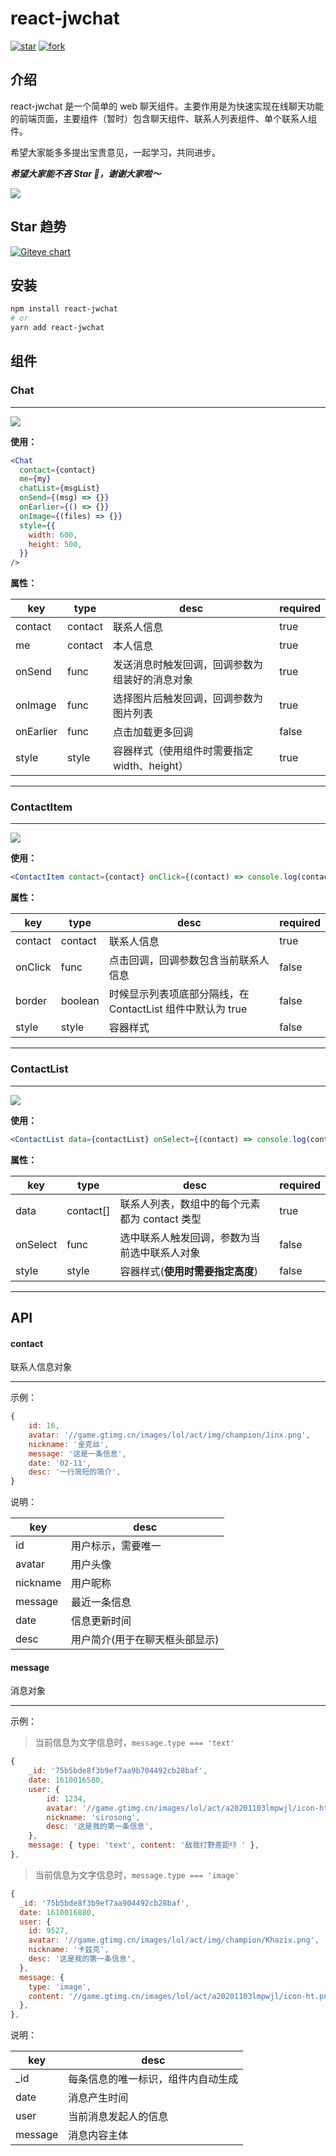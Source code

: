 # react-jwchat

[![star](https://gitee.com/wx_504ae56474/react-jwchat/badge/star.svg?theme=dark)](https://gitee.com/wx_504ae56474/react-jwchat/stargazers)
[![fork](https://gitee.com/wx_504ae56474/react-jwchat/badge/fork.svg?theme=dark)](https://gitee.com/wx_504ae56474/react-jwchat/members)

## 介绍

react-jwchat 是一个简单的 web 聊天组件。主要作用是为快速实现在线聊天功能的前端页面，主要组件（暂时）包含聊天组件、联系人列表组件、单个联系人组件。

希望大家能多多提出宝贵意见，一起学习，共同进步。

**_希望大家能不吝 Star 🌟，谢谢大家啦～_**

![](https://p6-juejin.byteimg.com/tos-cn-i-k3u1fbpfcp/5af08366dd6b4e96a27af39387d2ca41~tplv-k3u1fbpfcp-watermark.image)

## Star 趋势

[![Giteye chart](https://chart.giteye.net/gitee/wx_504ae56474/react-jwchat/27AJP6G9.png)](https://giteye.net/chart/27AJP6G9)

## 安装

```bash
npm install react-jwchat
# or
yarn add react-jwchat
```

## 组件

### Chat

---

![](https://p9-juejin.byteimg.com/tos-cn-i-k3u1fbpfcp/33c1266b60c448c6ba22c9dea0dc65a1~tplv-k3u1fbpfcp-watermark.image)

**使用：**

```jsx
<Chat
  contact={contact}
  me={my}
  chatList={msgList}
  onSend={(msg) => {}}
  onEarlier={() => {}}
  onImage={(files) => {}}
  style={{
    width: 600,
    height: 500,
  }}
/>
```

**属性：**

| key       | type    | desc                                           | required |
| --------- | ------- | ---------------------------------------------- | -------- |
| contact   | contact | 联系人信息                                     | true     |
| me        | contact | 本人信息                                       | true     |
| onSend    | func    | 发送消息时触发回调，回调参数为组装好的消息对象 | true     |
| onImage   | func    | 选择图片后触发回调，回调参数为图片列表         | true     |
| onEarlier | func    | 点击加载更多回调                               | false    |
| style     | style   | 容器样式（使用组件时需要指定 width、height）   | true     |

---

### **ContactItem**

---

![](https://p9-juejin.byteimg.com/tos-cn-i-k3u1fbpfcp/8ff5d05c61e44312b1150f30a5e4a947~tplv-k3u1fbpfcp-watermark.image)

**使用：**

```jsx
<ContactItem contact={contact} onClick={(contact) => console.log(contact)} />
```

**属性：**

| key     | type    | desc                                                       | required |
| ------- | ------- | ---------------------------------------------------------- | -------- |
| contact | contact | 联系人信息                                                 | true     |
| onClick | func    | 点击回调，回调参数包含当前联系人信息                       | false    |
| border  | boolean | 时候显示列表项底部分隔线，在 ContactList 组件中默认为 true | false    |
| style   | style   | 容器样式                                                   | false    |

---

### **ContactList**

---

![](https://p9-juejin.byteimg.com/tos-cn-i-k3u1fbpfcp/0ad25d9fc5f34ec9a3a3c17730e7c784~tplv-k3u1fbpfcp-watermark.image)

**使用：**

```jsx
<ContactList data={contactList} onSelect={(contact) => console.log(contact)} />
```

**属性：**

| key      | type      | desc                                          | required |
| -------- | --------- | --------------------------------------------- | -------- |
| data     | contact[] | 联系人列表，数组中的每个元素都为 contact 类型 | true     |
| onSelect | func      | 选中联系人触发回调，参数为当前选中联系人对象  | false    |
| style    | style     | 容器样式(**使用时需要指定高度**)              | false    |

---

## API

#### contact

联系人信息对象

---

示例：

```javascript
{
    id: 16,
    avatar: '//game.gtimg.cn/images/lol/act/img/champion/Jinx.png',
    nickname: '金克丝',
    message: '这是一条信息',
    date: '02-11',
    desc: '一行简短的简介',
}
```

说明：

| key      | desc                           |
| -------- | ------------------------------ |
| id       | 用户标示，需要唯一             |
| avatar   | 用户头像                       |
| nickname | 用户昵称                       |
| message  | 最近一条信息                   |
| date     | 信息更新时间                   |
| desc     | 用户简介(用于在聊天框头部显示) |

#### message

消息对象

---

示例：

> 当前信息为文字信息时，`message.type === 'text'`

```javascript
{
    _id: '75b5bde8f3b9ef7aa9b704492cb28baf',
    date: 1610016580,
    user: {
        id: 1234,
        avatar: '//game.gtimg.cn/images/lol/act/a20201103lmpwjl/icon-ht.png',
        nickname: 'sirosong',
        desc: '这是我的第一条信息',
    },
    message: { type: 'text', content: '敌我打野差距👎 ' },
},
```

> 当前信息为文字信息时，`message.type === 'image'`

```javascript
{
  _id: '75b5bde8f3b9ef7aa904492cb28baf',
  date: 1610016880,
  user: {
    id: 9527,
    avatar: '//game.gtimg.cn/images/lol/act/img/champion/Khazix.png',
    nickname: '卡兹克',
    desc: '这是我的第一条信息',
  },
  message: {
    type: 'image',
    content: '//game.gtimg.cn/images/lol/act/a20201103lmpwjl/icon-ht.png',
  },
},
```

说明：

| key     | desc                               |
| ------- | ---------------------------------- |
| \_id    | 每条信息的唯一标识，组件内自动生成 |
| date    | 消息产生时间                       |
| user    | 当前消息发起人的信息               |
| message | 消息内容主体                       |
